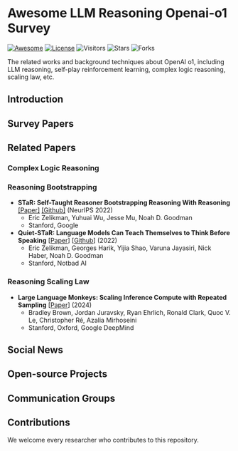 # Awesome LLM Reasoning Openai-o1 Survey

[![Awesome](https://cdn.rawgit.com/sindresorhus/awesome/d7305f38d29fed78fa85652e3a63e154dd8e8829/media/badge.svg)](https://github.com/sindresorhus/awesome)  [![License](https://img.shields.io/github/license/hijkzzz/Awesome-LLM-Strawberry)](https://github.com/wjn1996/Awesome-LLM-Reasoning-Openai-o1-Survey/blob/main/LICENSE)  ![Visitors](https://visitor-badge.lithub.cc/badge?page_id=wjn1996.awesome-llm-reasoning-openai-o1-survey&left_text=Visitors)  ![Stars](https://img.shields.io/github/stars/wjn1996/Awesome-LLM-Reasoning-Openai-o1-Survey?color=yellow)  ![Forks](https://img.shields.io/github/forks/wjn1996/Awesome-LLM-Reasoning-Openai-o1-Survey?color=9cf)


The related works and background techniques about OpenAI o1, including LLM reasoning, self-play reinforcement learning, complex logic reasoning, scaling law, etc.


## Introduction


## Survey Papers


## Related Papers

### Complex Logic Reasoning



### Reasoning Bootstrapping
- **STaR: Self-Taught Reasoner Bootstrapping Reasoning With Reasoning** [[Paper]](https://papers.nips.cc/paper_files/paper/2022/file/639a9a172c044fbb64175b5fad42e9a5-Paper-Conference.pdf) [[Github]](https://github.com/ezelikman/STaR) (NeurIPS 2022)
  - Eric Zelikman, Yuhuai Wu, Jesse Mu, Noah D. Goodman
  - Stanford, Google
- **Quiet-STaR: Language Models Can Teach Themselves to Think Before Speaking** [[Paper](https://arxiv.org/pdf/2403.09629)] [[Github](https://github.com/ezelikman/quiet-star)] (2022)
  - Eric Zelikman, Georges Harik, Yijia Shao, Varuna Jayasiri, Nick Haber, Noah D. Goodman
  - Stanford, Notbad AI



### Reasoning Scaling Law
- **Large Language Monkeys: Scaling Inference Compute with Repeated Sampling** [[Paper](https://arxiv.org/pdf/2407.21787)] (2024)
  - Bradley Brown, Jordan Juravsky, Ryan Ehrlich, Ronald Clark, Quoc V. Le, Christopher Ré, Azalia Mirhoseini
  - Stanford, Oxford, Google DeepMind

## Social News



## Open-source Projects



## Communication Groups


## Contributions

We welcome every researcher who contributes to this repository.
